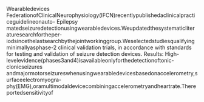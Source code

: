 Wearabledevices
FederationofClinicalNeurophysiology(IFCN)recentlypublishedaclinicalpracticeguidelineonauto-
Epilepsy
matedseizuredetectionusingwearabledevices.Weupdatedthesystematicliteraturesearchfortheper-
iodsincethelastsearchbythejointworkinggroup.Weselectedstudiesqualifyingminimallyasphase-2
clinical validation trials, in accordance with standards for testing and validation of seizure detection
devices.
Results: High-levelevidence(phases3and4)isavailableonlyforthedetectionoftonic-clonicseizures
andmajormotorseizureswhenusingwearabledevicesbasedonaccelerometry,surfaceelectromyogra-
phy(EMG),oramultimodaldevicecombiningaccelerometryandheartrate.Thereportedsensitivityof